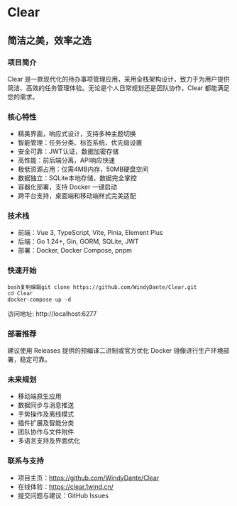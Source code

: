 # Clear

## 简洁之美，效率之选

### 项目简介

Clear 是一款现代化的待办事项管理应用，采用全栈架构设计，致力于为用户提供简洁、高效的任务管理体验。无论是个人日常规划还是团队协作，Clear 都能满足您的需求。

### 核心特性

- 精美界面，响应式设计，支持多种主题切换
- 智能管理：任务分类、标签系统、优先级设置
- 安全可靠：JWT认证，数据加密存储
- 高性能：前后端分离，API响应快速
- 极低资源占用：仅需4MB内存，50MB硬盘空间
- 数据独立：SQLite本地存储，数据完全掌控
- 容器化部署，支持 Docker 一键启动
- 跨平台支持，桌面端和移动端样式完美适配

### 技术栈

- 前端：Vue 3, TypeScript, Vite, Pinia, Element Plus
- 后端：Go 1.24+, Gin, GORM, SQLite, JWT
- 部署：Docker, Docker Compose, pnpm

### 快速开始

```
bash复制编辑git clone https://github.com/WindyDante/Clear.git
cd Clear
docker-compose up -d
```

访问地址: http://localhost:6277

### 部署推荐

建议使用 Releases 提供的预编译二进制或官方优化 Docker 镜像进行生产环境部署，稳定可靠。

### 未来规划

- 移动端原生应用
- 数据同步与消息推送
- 手势操作及离线模式
- 插件扩展及智能分类
- 团队协作与文件附件
- 多语言支持及界面优化

### 联系与支持

- 项目主页：https://github.com/WindyDante/Clear
- 在线体验：https://clear.1wind.cn/
- 提交问题与建议：GitHub Issues